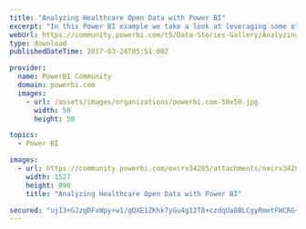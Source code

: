 ```yaml
---
title: "Analyzing Healthcare Open Data with Power BI"
excerpt: "In this Power BI example we take a look at leveraging some of the World Health Organization world wide expenditure data that is freely available to"
webUrl: https://community.powerbi.com/t5/Data-Stories-Gallery/Analyzing-Healthcare-Open-Data-with-Power-BI/m-p/148492
type: download
publishedDateTime: 2017-03-24T05:51:00Z

provider:
  name: PowerBI Community
  domain: powerbi.com
  images:
    - url: /assets/images/organizations/powerbi.com-50x50.jpg
      width: 50
      height: 50

topics:
  - Power BI

images:
  - url: https://community.powerbi.com/oxcrx34285/attachments/oxcrx34285/DataStoriesGallery/761/1/who_report_screenshot.PNG
    width: 1527
    height: 890
    title: "Analyzing Healthcare Open Data with Power BI"

secured: "ujI3+GJzgDFxWpy+w1/gQXE1ZKhk7yGu4g12T8+czdqUa8BLCgyRmetFWCRG+lWRDkURQaoP8I0oHqXgdrnGbmeOUAI3Hk7SM9cV+d2KUzCMt3wQ+6wC/bJVlyohRMechLJtYDB/sbYOVLz5iNuj7+EeBs/Oj7Z6Ws3GHCWoN1YG+ycgifK2p/isrxJlZL0EPPQC58uZTPIkSd05YOtAY7tyl4RiKgbWAOANLVmgJCajclTtyjyxfENlpINjtoI/XIM4wuSxFYHrSDx0XTpG03S95EBt1EdJQ3mCCSXQ47Ex+8aTO//GsQ4eepMfYrBSzMcgtc0P/dAKqjGc+vPO42KjFv7UNNGMSKf4Ot805CPbILttNA20IA0m8DqQFDXQ;cLBS+0Iscp3+cdgaVM5HFQ=="
---
```


